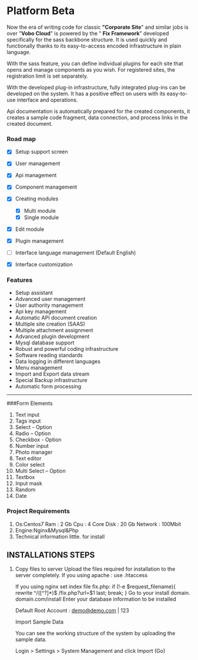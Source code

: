 # Platform Beta

Now the era of writing code for classic **"Corporate Site**" and similar jobs is over
"**Vobo Cloud**" is powered by the " **Fix Framework**" developed specifically for the sass backbone structure. It is used quickly and functionally thanks to its easy-to-access encoded infrastructure in plain language.

With the sass feature, you can define individual plugins for each site that opens and manage components as you wish. For registered sites, the registration limit is set separately.

With the developed plug-in infrastructure, fully integrated plug-ins can be developed on the system. It has a positive effect on users with its easy-to-use interface and operations.

Api documentation is automatically prepared for the created components, it creates a sample code fragment, data connection, and process links in the created document.

### Road map

- [x] Setup support screen
- [x] User management
- [x] Api management
- [x] Component management
- [x] Creating modules
     - [x] Multi module
     - [x] Single module
- [x] Edit module
- [x] Plugin management
- [ ] Interface language management (Default English)
- [x] Interface customization



### Features

- Setup assistant
- Advanced user management
- User authority management
- Api key management
- Automatic API document creation
- Multiple site creation (SAAS)
- Multiple attachment assignment
- Advanced plugin development
- Mysql database support
- Robust and powerful coding infrastructure
- Software reading standards
- Data logging in different languages
- Menu management
- Import and Export data stream
- Special Backup infrastructure
- Automatic form processing
------------

###Form Elements

1. Text input
2. Tags input
3. Select - Option
4. Radio – Option
5. Checkbox - Option
6. Number input
7. Photo manager
8. Text editor
9. Color select
10. Multi Select – Option
11. Textbox
12. Input mask
13. Random
14. Date

### Project Requirements
1. Os:Centos7
	 Ram : 2 Gb
	Cpu : 4 Core
	Disk : 20 Gb
	Network : 100Mbit
2. Engine:Nginx&Mysql&Php
3. Technical information little. for install

## INSTALLATIONS STEPS

1. Copy files to server Upload the files required for installation to the server completely.
If you using apache : use .htaccess

	If you using nginx set index file fix.php:
		if (!-e $request_filename){
		rewrite ^/([^?]*)$ /fix.php?url=$1 last; break;
		}
Go to your install domain. domain.com/install Enter your database information to be installed

	Default Root Account : demo@demo.com | 123

	Import Sample Data

	You can see the working structure of the system by uploading the sample data.

	Login > Settings > System Management and click Import (Go)



